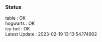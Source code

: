 ### Status


table : OK  
hogwarts : OK  
icy-bot : OK  
Latest Update : 2023-02-19 13:13:54.174902
